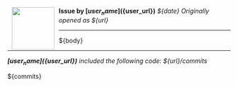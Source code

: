 <a href="${user_url}"><img src="${user_avatar}" align="left" width="96" height="96" hspace="10"></img></a> **Issue by [${user_name}](${user_url})**
_${date}_
_Originally opened as ${url}_

----

${body}

----

_**[${user_name}](${user_url})** included the following code: ${url}/commits_

${commits}
